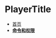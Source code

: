 <!-- docs/PlayerTitle/en_US/_sidebar.md -->

# PlayerTitle
* [首页](PlayerTitle/en_US/README)
* [**命令和权限**](PlayerTitle/en_US/command)
